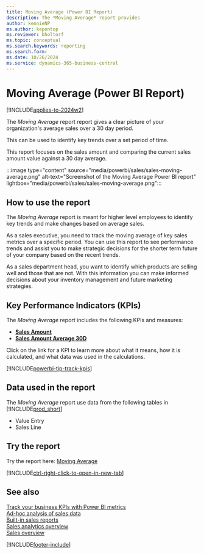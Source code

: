 ```yaml
---
title: Moving Average (Power BI Report)
description: The *Moving Average* report provides 
author: kennieNP
ms.author: kepontop
ms.reviewer: bholtorf
ms.topic: conceptual
ms.search.keywords: reporting
ms.search.form: 
ms.date: 10/26/2024
ms.service: dynamics-365-business-central
---
```


# Moving Average (Power BI Report)

[!INCLUDE[applies-to-2024w2](includes/applies-to-2024w2.md)]

The *Moving Average* report report gives a clear picture of your organization's average sales over a 30 day period. 

This can be used to identify key trends over a set period of time. 

This report focuses on the sales amount and comparing the current sales amount value against a 30 day average. 

:::image type="content" source="media/powerbi/sales/sales-moving-average.png" alt-text="Screenshot of the Moving Average Power BI report" lightbox="media/powerbi/sales/sales-moving-average.png":::

## How to use the report

The *Moving Average* report is meant for higher level employees to identify key trends and make changes based on average sales.

As a sales executive, you need to track the moving average of key sales metrics over a specific period. You can use this report to see performance trends and assist you to make strategic decisions for the shorter term future of your company based on the recent trends.

As a sales department head, you want to identify which products are selling well and those that are not. With this information you can make informed decisions about your inventory management and future marketing strategies. 


## Key Performance Indicators (KPIs)

The *Moving Average* report includes the following KPIs and measures: 

- [**Sales Amount**](sales-powerbi-sales-kpis.md#sales-amount)
- [**Sales Amount Average 30D**](sales-powerbi-sales-kpis.md#sales-amount-avg-30d-fiscal)


Click on the link for a KPI to learn more about what it means, how it is calculated, and what data was used in the calculations. 

[!INCLUDE[powerbi-tip-track-kpis](includes/powerbi-tip-track-kpis.md)]


## Data used in the report

The *Moving Average* report use data from the following tables in [!INCLUDE[prod_short](includes/prod_short.md)]

- Value Entry
- Sales Line

## Try the report

Try the report here: [Moving Average](https://businesscentral.dynamics.com?page=37000)

[!INCLUDE[ctrl-right-click-to-open-in-new-tab](includes/ctrl-right-click-to-open-in-new-tab.md)]

## See also

[Track your business KPIs with Power BI metrics](track-kpis-with-power-bi-metrics.md)   
[Ad-hoc analysis of sales data](ad-hoc-analysis-sales.md)   
[Built-in sales reports](sales-reports.md)   
[Sales analytics overview](sales-analytics-overview.md)  
[Sales overview](sales-manage-sales.md)  

[!INCLUDE[footer-include](includes/footer-banner.md)]
